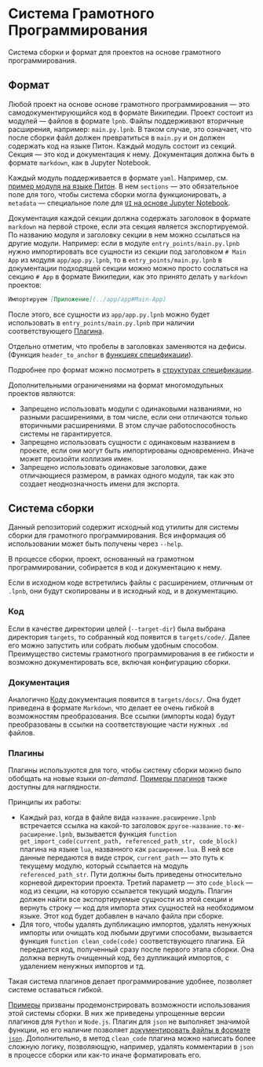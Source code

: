 # Система Грамотного Программирования

Система сборки и формат для проектов на основе грамотного программирования.

## Формат

Любой проект на основе основе грамотного программирования — это самодокументирующийся код в формате Википедии. Проект состоит из модулей — файлов в формате `lpnb`. Файлы поддерживают вторичные расширения, например: `main.py.lpnb`. В таком случае, это означает, что после сборки файл должен превратиться в `main.py` и он должен содержать код на языке Питон. Каждый модуль состоит из секций. Секция — это код и документация к нему. Документация должна быть в формате `markdown`, как в Jupyter Notebook. 

Каждый модуль поддерживается в формате `yaml`. Например, см. [пример модуля на языке Питон](./examples/projects/python/main.py.lpnb). В нем `sections` — это обязательное поле для того, чтобы система сборки могла функционировать, а `metadata` — специальное поле для [`UI` на основе Jupyter Notebook](https://github.com/GolubevVA/literate_programming_vscode_extension).

Документация каждой секции должна содержать заголовок в формате `markdown` на первой строке, если эта секция является экспортируемой. По названию модуля и заголовку секции в нем можно ссылаться на другие модули. Например: если в модуле `entry_points/main.py.lpnb` нужно импортировать все сущности из секции под заголовком `# Main App` из модуля `app/app.py.lpnb`, то в `entry_points/main.py.lpnb` в документации подходящей секции можно можно просто сослаться на секцию `# App` в формате Википедии, как это принято делать у `markdown` проектов:

```markdown
Импортируем [Приложение](../app/app#Main-App)
```

После этого, все сущности из `app/app.py.lpnb` можно будет использовать в `entry_points/main.py.lpnb` при наличии соответствующего [Плагина](#Плагины).

Отдельно отметим, что пробелы в заголовках заменяются на дефисы. (Функция `header_to_anchor` в [функциях спецификации](./src/builds/spec/utils.rs)).

Подробнее про формат можно посмотреть в [структурах спецификации](./src/builds/spec/structs.rs).

Дополнительными ограничениями на формат многомодульных проектов являются:
- Запрещено использовать модули с одинаковыми названиями, но разными расширениями, в том числе, если они отличаются только вторичными расширениями. В этом случае работоспособность системы не гарантируется.
- Запрещено использовать сущности с одинаковым названием в проекте, если они могут быть импортированы одновременно. Иначе может произойти коллизия имен.
- Запрещено использовать одинаковые заголовки, даже отличающиеся размером, в рамках одного модуля, так как это создает неоднозначность имени для экспорта.

## Система сборки

Данный репозиторий содержит исходный код утилиты для системы сборки для грамотного программирования. Вся информация об использовании может быть получены через `--help`.

В процессе сборки, проект, основанный на грамотном программировании, собирается в код и документацию к нему.

Если в исходном коде встретились файлы с расширением, отличным от `.lpnb`, они будут скопированы и в исходный код, и в документацию.

### Код

Если в качестве директории целей (`--target-dir`) была выбрана директория `targets`, то собранный код появится в `targets/code/`. Далее его можно запустить или собрать любым удобным способом. Преимущество системы грамотного программирования в ее гибкости и возможно документировать все, включая конфигурацию сборки.

### Документация

Аналогично [Коду](#Код) документация появится в `targets/docs/`. Она будет приведена в формате `Markdown`, что делает ее очень гибкой в возможностям преобразования. Все ссылки (импорты кода) будут преобразованы в ссылки на соответствующие части нужных `.md` файлов.

### Плагины

Плагины используются для того, чтобы систему сборки можно было обобщать на новые языки <i>on-demand</i>. [Примеры плагинов](./examples/plugins/) также доступны для наглядности.

Принципы их работы:
- Каждый раз, когда в файле вида `название.расширение.lpnb` встречается ссылка на какой-то заголовок `другое-название.то-же-расширение.lpnb`, вызывается функция `function get_import_code(current_path, referenced_path_str, code_block)` плагина на языке `lua`, названного как `расширение.lua`. В ней все данные передаются в виде строк, `current_path` — это путь к текущему модулю, который ссылается на модуль `referenced_path_str`. Пути должны быть приведены относительно корневой директории проекта. Третий параметр — это `code_block` — код из секции, на которую ссылается текущий модуль. Плагин должен найти все экспортируемые сущности из этой секции и вернуть строку — код для импорта этих сущностей на необходимом языке. Этот код будет добавлен в начало файла при сборке.
- Для того, чтобы удалять дупбликацию импортов, удалять ненужных импорты или очищать код любыми другими способами, вызывается функция `function clean_code(code)` соответствующего плагина. Ей передается код, полученный сразу после первого этапа сборки. Она должна вернуть очищенный код, без дупликаций импортов, с удалением ненужных импортов и тд. 

Такая система плагинов делает программирование удобнее, позволяет системе оставаться гибкой.

[Примеры](./examples/) призваны продемонстрировать возможности использования этой системы сборки. В них же приведены упрощенные версии плагинов для `Python` и `Node.js`. Плагин для `json` не выполняет значимой функции, но его наличие позволяет [документировать файлы в формате `json`](./examples/projects/python_and_node_js/package.json.lpnb). Дополнительно, в метод `clean_code` плагина можно написать более сложную логику, позволяющую, например, удалять комментарии в `json` в процессе сборки или как-то иначе форматировать его.
